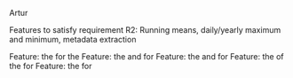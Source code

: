 Artur

Features to satisfy requirement R2:
    Running means, daily/yearly maximum and minimum, metadata extraction

Feature: <Calculate> the <running mean temperatures> for the <time range>
Feature: <Determine> the <minimum temperature> and <maximum temperature> for <each day>
Feature: <Determine> the <minimum temperature> and <maximum temperature> for <each year>
Feature: <Collect> the <metadata> of the <dataset> for <visualization>
Feature: <Organize> the <calcualted data> for <visualization>